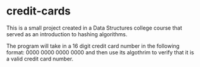 # credit-cards
This is a small project created in a Data Structures college course that served as an introduction to hashing algorithms.

The program will take in a 16 digit credit card number in the following format: 0000 0000 0000 0000 and then use its algothrim 
to verify that it is a valid credit card number.
